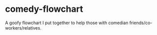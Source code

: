 # comedy-flowchart
A goofy flowchart I put together to help those with comedian friends/co-workers/relatives.
